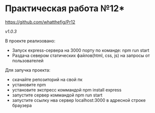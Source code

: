 <h1>Практическая работа №12*</h1>

https://github.com/whatthefig/Pr12

*v1.0.3*

В проекте реализовано:

- Запуск express-сервера на 3000 порту по команде: npm run start
- Раздача севером статических файлов(html, css, js) на запросы от пользователей

Для запучка проекта:

- скачайте репозиторий на свой пк
- установите npm
- установите экспресс коммандой npm install express
- запустите сервер коммандой npm run start
- запустите ссылку нва сервер localhost:3000 в адресной строке браузера 
